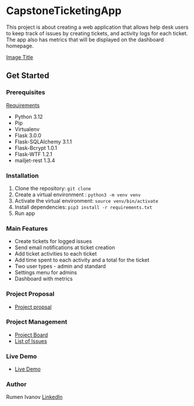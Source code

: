 # CapstoneTicketingApp

This project is about creating a web application that allows help desk users to keep track of issues by creating tickets, and activity logs for each ticket.
The app also has metrics that will be displayed on the dashboard homepage.


[Image Title](/AppScreenshot.png)


## Get Started

### Prerequisites

[Requirements](/../requirements.txt)

  - Python 3.12
  - Pip
  - Virtualenv
  - Flask 3.0.0
  - Flask-SQLAlchemy 3.1.1
  - Flask-Bcrypt 1.0.1
  - Flask-WTF 1.2.1
  - mailjet-rest 1.3.4

### Installation


  1. Clone the repository: `git clone`
  2. Create a virtual environment : `python3 -m venv venv`
  3. Activate the virtual environment: `source venv/bin/activate`
  4. Install dependencies: `pip3 install -r requirements.txt`
  5. Run app

### Main Features

- Create tickets for logged issues
- Send email notifications at ticket creation
- Add ticket activities to each ticket
- Add time spent to each activity and a total for the ticket
- Two user types - admin and standard
- Settings menu for admins
- Dashboard with metrics

### Project Proposal

- [Project propsal](/project_proposal_mentor.md)

### Project Management

- [Project Board](https://github.com/rumenji/Capstone1Personal/projects?query=is%3Aopen) 
- [List of Issues](https://github.com/rumenji/Capstone1Personal/issues)

### Live Demo

- [Live Demo](https://capstone1-xcuk.onrender.com)

### Author

Rumen Ivanov
[LinkedIn](https://www.linkedin.com/in/rumen-ivanov-it/)
